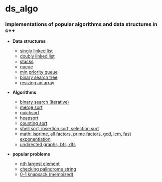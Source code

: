 # ds_algo

### implementations of popular algorithms and data structures in c++

- **Data structures**

  - [singly linked list](https://github.com/aniketmore311/ds_algo/blob/master/dataStructures/simpleSinglyLinkedList.cpp)
  - [doubly linked list](https://github.com/aniketmore311/ds_algo/blob/master/dataStructures/doublyLinkedLIst.cpp)
  - [stacks](https://github.com/aniketmore311/ds_algo/blob/master/dataStructures/stackswithList.cpp)
  - [queue](https://github.com/aniketmore311/ds_algo/blob/master/dataStructures/queuewithlist.cpp)
  - [min priority queue](https://github.com/aniketmore311/ds_algo/blob/master/dataStructures/priorityQueue.cpp)
  - [binary search tree](https://github.com/aniketmore311/ds_algo/blob/master/dataStructures/binarytreepq.cpp)
  - [resizing an array](https://github.com/aniketmore311/ds_algo/blob/master/dataStructures/resizeArray.cpp)

* **Algorithms**

  - [binary search (iterative)](https://github.com/aniketmore311/ds_algo/blob/master/algorithms/binarySearch.cpp)
  - [merge sort](https://github.com/aniketmore311/ds_algo/blob/master/algorithms/recursiveMergeSort.cpp)
  - [quicksort](https://github.com/aniketmore311/ds_algo/blob/master/algorithms/quickSort.cpp)
  - [heapsort](https://github.com/aniketmore311/ds_algo/blob/master/algorithms/HeapSort.cpp)
  - [counting sort](https://github.com/aniketmore311/ds_algo/blob/master/algorithms/CountingSort.cpp)
  - [shell sort, insertion sort, selection sort](https://github.com/aniketmore311/ds_algo/blob/master/algorithms/elementrySorting.cpp)
  - [math: isprime, all factors, prime factors, gcd, lcm, fast exponentiation](https://github.com/aniketmore311/ds_algo/blob/master/algorithms/math.cpp)
  - [undirected graphs, bfs, dfs](https://github.com/aniketmore311/ds_algo/blob/master/dataStructures/undirectedGraphs.cpp)

* **popular problems**
  - [nth largest element](https://github.com/aniketmore311/ds_algo/blob/master/algorithms/nthLargestQuickSort.cpp)
  - [checking palindrome string](https://github.com/aniketmore311/ds_algo/blob/master/algorithms/stringPalindrome.cpp)
  - [0-1 knapsack (memoized)](https://github.com/aniketmore311/ds_algo/blob/master/popular_problems/0-1Knapsack.cpp)

